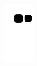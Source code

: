 ![snake gif](https://github.com/eryckassis/eryckassis/blob/output/github-contribution-grid-snake.svg)
